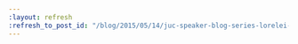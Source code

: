 ```yaml
---
:layout: refresh
:refresh_to_post_id: "/blog/2015/05/14/juc-speaker-blog-series-lorelei-mccollum-juc-u-s-east"
---
```

